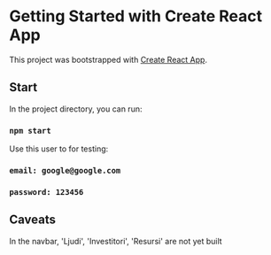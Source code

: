 # Getting Started with Create React App

This project was bootstrapped with [Create React App](https://github.com/facebook/create-react-app).

## Start

In the project directory, you can run:

### `npm start`

Use this user to for testing:

### `email: google@google.com`
### `password: 123456`

## Caveats
In the navbar, 'Ljudi', 'Investitori', 'Resursi' are not yet built
